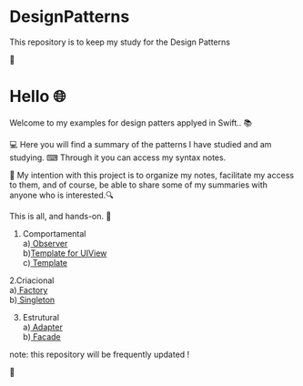 # DesignPatterns
This repository is to keep my study for the Design Patterns

🌟

# Hello 🌐

Welcome to my examples for design patters applyed in Swift.. 📚

💻 Here you will find a summary of the patterns I have studied and am studying.
⌨ Through it you can access my syntax notes.

💾 My intention with this project is to organize my notes, facilitate my access to them, and of course, be able to share some of my summaries with anyone who is interested.🔍

This is all, and hands-on. 🏁

1. Comportamental <br>
a)<a href="https://github.com/MariliseMorona/DesignPatterns.playground/Pages/Comportamental_observer.xcplaygroundpage" target="blank" alt="Link de acesso aos conteúdos sobre Observer"> Observer</a><br>
b)<a href="https://github.com/MariliseMorona/DesignPatterns.playground/Pages/Comportamental_templateForUIVIew.xcplaygroundpage" target="blank" alt="Link de acesso aos conteúdos sobre Template for UIView">Template for UIView</a><br> 
c)<a href="https://github.com/MariliseMorona/DesignPatterns.playground/Pages/Comportamental_template.xcplaygroundpage" target="blank" alt="Link de acesso aos conteúdos sobre Template"> Template</a><br> 

2.Criacional <br>
a)<a href="https://github.com/MariliseMorona/DesignPatterns.playground/Pages/Criacional_factory.xcplaygroundpage" target="blank" alt="Link de acesso aos conteúdos sobre Factory"> Factory</a><br> 
b)<a href="https://github.com/MariliseMorona/DesignPatterns.playground/Pages/Criacional_singleton.xcplaygroundpage" target="blank" alt="Link de acesso aos conteúdos sobre Singleton"> Singleton</a><br> 

3. Estrutural <br>
a)<a href="https://github.com/MariliseMorona/DesignPatterns.playground/Pages/Estrutural_adapter.xcplaygroundpage" target="blank" alt="Link de acesso aos conteúdos sobre Adapter"> Adapter</a><br> 
b)<a href="https://github.com/MariliseMorona/DesignPatterns.playground/Pages/Estrutural_facade.xcplaygroundpage" target="blank" alt="Link de acesso aos conteúdos sobre Facade"> Facade</a><br>

note: this repository will be frequently updated !

🌟
